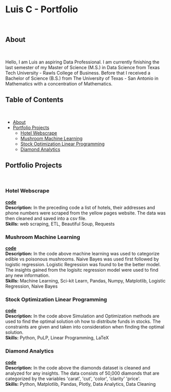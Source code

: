 # Luis C - Portfolio
<br>

## About
<br>

Hello, I am Luis an aspiring Data Professional. I am currently finishing the last semester of my Master of Science (M.S.) in Data Science from Texas Tech University - Rawls College of Business.
Before that I received a Bachelor of Science (B.S.) from The University of Texas - San Antonio in Mathematics with a concentration of Mathematics. 
<br>



## Table of Contents
<br>

- [About](https://github.com/LACLanthony/Portfolio/edit/main/README.md#about)
- [Portfolio Projects](https://github.com/LACLanthony/Portfolio/edit/main/README.md#portfolio-projects)
     + [Hotel Webscrape](https://github.com/LACLanthony/Portfolio/blob/main/README.md#hotel-webscrape)
     + [Mushroom Machine Learning](https://github.com/LACLanthony/Portfolio/blob/main/README.md#mushroom-machine-learning)
     + [Stock Optimization Linear Programming](https://github.com/LACLanthony/Portfolio#stock-optimization-linear-programming)
     + [Diamond Analytics](https://github.com/LACLanthony/diamonds/blob/main/diamonds.ipynb)

## Portfolio Projects
<br>

### Hotel Webscrape
**[code](https://github.com/LACLanthony/hotel_webscrape/blob/main/hotel.ipynb)** <br>
**Description:** In the preceding code a list of hotels, their addresses and phone numbers were scraped from the yellow pages website. The data was then cleaned and saved into a csv file.<br>
**Skills:** web scraping, ETL, Beautiful Soup, Requests 

### Mushroom Machine Learning
**[code](https://github.com/LACLanthony/mushroom_machine_learning/blob/main/mushrooms.ipynb)** <br>
**Description:** In the code above machine learning was used to categorize edible vs poisonous mushrooms. Naive Bayes was used first followed by logistic regression. Logistic Regression was found to be the better model. The insights gained from the logisitc regression model were used to find any new information.<br>
**Skills:** Machine Learning, Sci-kit Learn, Pandas, Numpy, Matplotlib, Logistic Regression, Naive Bayes

### Stock Optimization Linear Programming 
**[code](https://github.com/LACLanthony/Stocks_Linear_Programming)** <br>
**Description:** In the code above Simulation and Optimization methods are used to find the optimal solution oh how to distribute funds in stocks. The constraints are given and taken into consideration when finding the optimal solution. <br>
**Skills:** Python, PuLP, Linear Programming, LaTeX

### Diamond Analytics 
**[code](https://github.com/LACLanthony/diamonds/blob/main/diamonds.ipynb)** <br>
**Description:** In the code above the diamonds dataset is cleaned and analyzed for any insights. The data consists of 50,000 diamonds that are categorized by the variables 'carat', 'cut', 'color', 'clarity' 'price'.  <br>
**Skills:** Python, Matplotlib, Pandas, Plotly, Data Analytics, Data Cleaning
